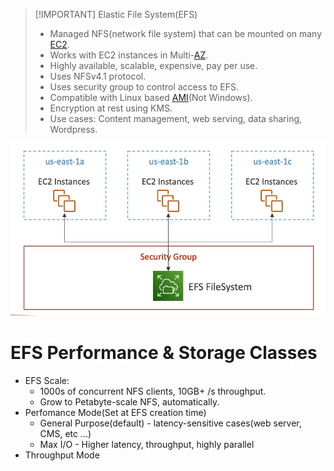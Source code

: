 
> [!IMPORTANT] Elastic File System(EFS)
> - Managed NFS(network file system) that can be mounted on many [EC2](AWS/Cloud%20Practitioner%20(CLF-C02)/02-Compute%20in%20the%20Cloud/04A-Amazon%20Elastic%20Compute%20Cloud(EC2).md).
> - Works with EC2 instances in Multi-[AZ](AWS/Cloud%20Practitioner%20(CLF-C02)/03-Infrastructure%20and%20Realiability/08B-Availability%20Zones.md).
> - Highly available, scalable, expensive, pay per use.
> - Uses NFSv4.1 protocol.
> - Uses security group to control access to EFS.
> - Compatible with Linux based [AMI](AWS/AWS%20Solutions%20Architect%20Associate%20Certification%20SAA-C03/02-EC2%20Instance%20Storage/02-AMI.md)(Not Windows).
> - Encryption at rest using KMS.
> - Use cases: Content management, web serving, data sharing, Wordpress.

![](AWS/AWS%20Solutions%20Architect%20Associate%20Certification%20SAA-C03/img/Pasted%20image%2020241105095901.png)

# EFS Performance & Storage Classes
- EFS Scale:
	- 1000s of concurrent NFS clients, 10GB+ /s throughput.
	- Grow to Petabyte-scale NFS, automatically.
- Perfomance Mode(Set at EFS creation time)
	- General Purpose(default) - latency-sensitive cases(web server, CMS, etc ...)
	- Max I/O - Higher latency, throughput, highly parallel
- Throughput Mode
